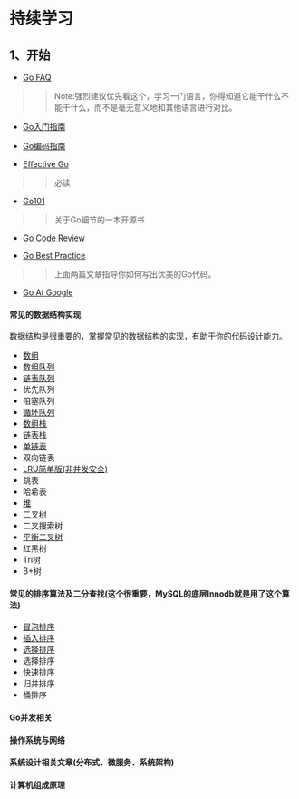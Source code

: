 # 持续学习


## 1、开始

* [Go FAQ](https://learnku.com/go/wikis/38175)
>>Note:强烈建议优先看这个，学习一门语言，你得知道它能干什么不能干什么，而不是毫无意义地和其他语言进行对比。


* [Go入门指南](https://learnku.com/docs/the-way-to-go)

* [Go编码指南](https://learnku.com/go/wikis/38174)

* [Effective Go](https://learnku.com/docs/effective-go/2020)
>> 必读

* [Go101](https://gfw.go101.org/article/101.html)
>> 关于Go细节的一本开源书


* [Go Code Review](https://learnku.com/go/wikis/48375)

* [Go Best Practice](https://learnku.com/go/wikis/38430)
>> 上面两篇文章指导你如何写出优美的Go代码。

* [Go At Google](https://talks.golang.org/2012/splash.article)

#### 常见的数据结构实现

数据结构是很重要的，掌握常见的数据结构的实现，有助于你的代码设计能力。

- [数组](datastruct/array.go)
- [数组队列](datastruct/queue_on_array.go)
- [链表队列](datastruct/queue_on_list.go)
- 优先队列
- 阻塞队列
- [循环队列](datastruct/circle_queue.go)
- [数组栈](datastruct/stack_on_array.go)
- [链表栈](datastruct/stack_on_list.go)
- [单链表](datastruct/singel_list.go)
- 双向链表
- [LRU简单版(非并发安全)](datastruct/LRU.go)
- 跳表
- 哈希表
- [堆](datastruct/heap.go)
- [二叉树](datastruct/binaryTree.go)
- 二叉搜索树
- [平衡二叉树](datastruct/AVL.go)
- 红黑树
- Tri树
- B+树

#### 常见的排序算法及二分查找(这个很重要，MySQL的底层Innodb就是用了这个算法)

- [冒泡排序](datastruct/sort/bubble_sort.go)
- [插入排序](datastruct/sort/insert_sort.go)
- [选择排序](datastruct/sort/select_sort.go)
- 选择排序
- 快速排序
- 归并排序
- 桶排序

#### Go并发相关


#### 操作系统与网络


#### 系统设计相关文章(分布式、微服务、系统架构)



#### 计算机组成原理